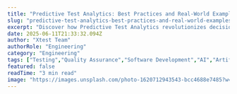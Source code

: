 ```yaml
---
title: "Predictive Test Analytics: Best Practices and Real-World Examples"
slug: "predictive-test-analytics-best-practices-and-real-world-examples"
excerpt: "Discover how Predictive Test Analytics revolutionizes decision-making in various industries. Dont be left behind in the era of big data; delve into the intricacies of predictive analytics, its importance, and how it can significantly enhance your business performance and strategy."
date: 2025-06-11T21:33:32.094Z
author: "Xtest Team"
authorRole: "Engineering"
category: "Engineering"
tags: ["Testing","Quality Assurance","Software Development","AI","Artificial Intelligence"]
featured: false
readTime: "3 min read"
image: "https://images.unsplash.com/photo-1620712943543-bcc4688e7485?w=1200&h=600&fit=crop"
---
```


